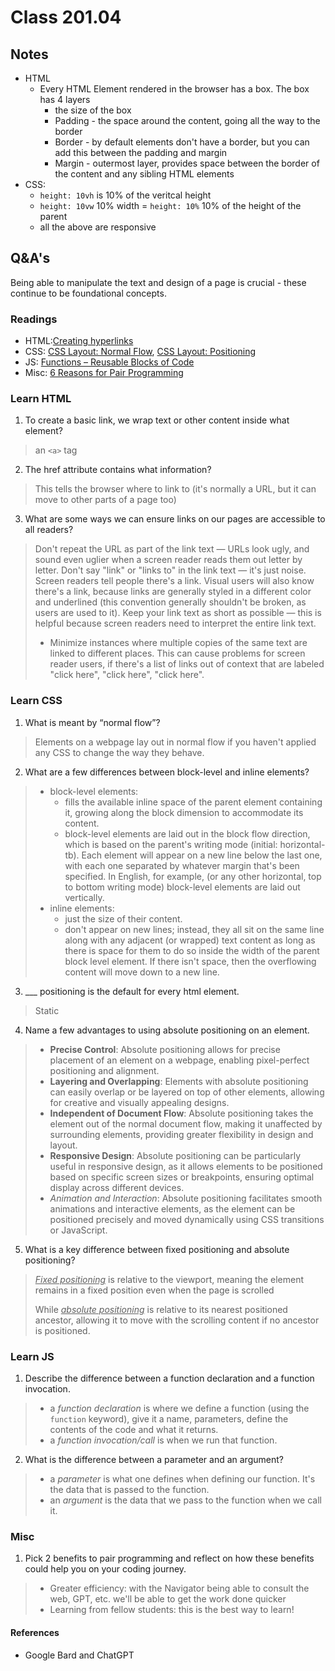# Class 201.04



## Notes
- HTML
  - Every HTML Element rendered in the browser has a box. The box has 4 layers
    - the size of the box
    - Padding - the space around the content, going all the way to the border
    - Border - by default elements don't have a border, but you can add this between the padding and margin
    - Margin - outermost layer, provides space between the border of the content and any sibling HTML elements
- CSS: 
  - `height: 10vh` is 10% of the veritcal height
  - `height: 10vw` 10% width
  = `height: 10%` 10% of the height of the parent
  - all the above are responsive

## Q&A's

Being able to manipulate the text and design of a page is crucial - these continue to be foundational concepts.


### Readings
- HTML:[Creating hyperlinks](https://developer.mozilla.org/en-US/docs/Learn/HTML/Introduction_to_HTML/Creating_hyperlinks)
- CSS: [CSS Layout: Normal Flow](https://developer.mozilla.org/en-US/docs/Learn/CSS/CSS_layout/Normal_Flow), [CSS Layout: Positioning](https://developer.mozilla.org/en-US/docs/Learn/CSS/CSS_layout/Positioning)
- JS: [Functions – Reusable Blocks of Code](https://developer.mozilla.org/en-US/docs/Learn/JavaScript/Building_blocks/Functions)
- Misc: [6 Reasons for Pair Programming](https://www.codefellows.org/blog/6-reasons-for-pair-programming/)


### Learn HTML
1. To create a basic link, we wrap text or other content inside what element?
> an `<a>` tag
2. The href attribute contains what information?
> This tells the browser where to link to (it's normally a URL, but it can move to other parts of a page too)
3. What are some ways we can ensure links on our pages are accessible to all readers?
> Don't repeat the URL as part of the link text — URLs look ugly, and sound even uglier when a screen reader reads them out letter by letter.
> Don't say "link" or "links to" in the link text — it's just noise. Screen readers tell people there's a link. Visual users will also know there's a link, because links are generally styled in a different color and underlined (this convention generally shouldn't be broken, as users are used to it).
> Keep your link text as short as possible — this is helpful because screen readers need to interpret the entire link text.
> - Minimize instances where multiple copies of the same text are linked to different places. This can cause problems for screen reader users, if there's a list of links out of context that are labeled "click here", "click here", "click here".



### Learn CSS
1. What is meant by “normal flow”?
> Elements on a webpage lay out in normal flow if you haven't applied any CSS to change the way they behave.
2. What are a few differences between block-level and inline elements?
> - block-level elements: 
>   - fills the available inline space of the parent element containing it, growing along the block dimension to accommodate its content.
>   - block-level elements are laid out in the block flow direction, which is based on the parent's writing mode (initial: horizontal-tb). Each element will appear on a new line below the last one, with each one separated by whatever margin that's been specified. In English, for example, (or any other horizontal, top to bottom writing mode) block-level elements are laid out vertically.
> - inline elements: 
>   - just the size of their content.
>   - don't appear on new lines; instead, they all sit on the same line along with any adjacent (or wrapped) text content as long as there is space for them to do so inside the width of the parent block level element. If there isn't space, then the overflowing content will move down to a new line.


3. ___ positioning is the default for every html element.
> Static
4. Name a few advantages to using absolute positioning on an element.
> - **Precise Control**: Absolute positioning allows for precise placement of an element on a webpage, enabling pixel-perfect positioning and alignment.
> - **Layering and Overlapping**: Elements with absolute positioning can easily overlap or be layered on top of other elements, allowing for creative and visually appealing designs.
> - **Independent of Document Flow**: Absolute positioning takes the element out of the normal document flow, making it unaffected by surrounding elements, providing greater flexibility in design and layout.
> - **Responsive Design**: Absolute positioning can be particularly useful in responsive design, as it allows elements to be positioned based on specific screen sizes or breakpoints, ensuring optimal display across different devices.
> - *Animation and Interaction*: Absolute positioning facilitates smooth animations and interactive elements, as the element can be positioned precisely and moved dynamically using CSS transitions or JavaScript.

5. What is a key difference between fixed positioning and absolute positioning?
> *<u>Fixed positioning</u>* is relative to the viewport, meaning the element remains in a fixed position even when the page is scrolled
>
> While *<u>absolute positioning</u>* is relative to its nearest positioned ancestor, allowing it to move with the scrolling content if no ancestor is positioned.


### Learn JS
1. Describe the difference between a function declaration and a function invocation.
> - a *function declaration* is where we define a function (using the `function` keyword), give it a name, parameters, define the contents of the code and what it returns.
> - a *function invocation/call* is when we run that function. 

2. What is the difference between a parameter and an argument?
> - a *parameter* is what one defines when defining our function. It's the data that is passed to the function.
> - an *argument* is the data that we pass to the function when we call it.


### Misc
1. Pick 2 benefits to pair programming and reflect on how these benefits could help you on your coding journey.
> - Greater efficiency: with the Navigator being able to consult the web, GPT, etc. we'll be able to get the work done quicker
> - Learning from fellow students: this is the best way to learn!


#### References 
- Google Bard and ChatGPT